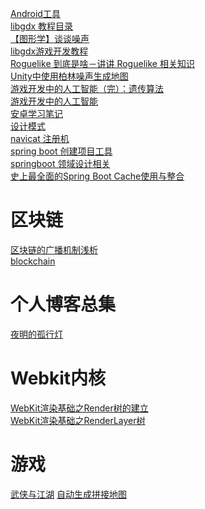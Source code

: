 <a href="http://www.androiddevtools.cn/index.html">Android工具</a>
<br/>
<a href="https://blog.csdn.net/zqiang_55/article/details/50878524">libgdx 教程目录</a>
<br />
<a href="https://blog.csdn.net/candycat1992/article/details/50346469">【图形学】谈谈噪声</a>
<br />
<a href="https://www.cnblogs.com/mignet/p/Learning_Libgdx_Game_Development_01.html">libgdx游戏开发教程</a>
<br />
<a href="https://www.indienova.com/indie-game-development/roguelike-dossier/">Roguelike 到底是啥－讲讲 Roguelike 相关知识</a>
<br />
<a href="https://blog.csdn.net/u010019717/article/details/72673225">Unity中使用柏林噪声生成地图</a>
<br />
<a href="https://blog.csdn.net/jurbo/article/details/76576070">游戏开发中的人工智能（完）：遗传算法</a>
<br />
<a href="https://blog.csdn.net/jurbo/article/details/75171947">游戏开发中的人工智能</a>
<br />
<a href="https://github.com/GcsSloop/AndroidNote">安卓学习笔记</a>
<br />
<a href="https://blog.csdn.net/LoveLion/article/category/738450/10?">设计模式</a>
<br />
<a href="https://github.com/DoubleLabyrinth/navicat-keygen">navicat 注册机</a>
<br />
<a href="https://start.spring.io/">spring boot 创建项目工具</a>
<br />
<a href="https://www.cnblogs.com/softidea/p/7257910.html">springboot 领域设计相关</a>
<br />
<a href="https://www.cnblogs.com/yueshutong/p/9381540.html">史上最全面的Spring Boot Cache使用与整合</a>
<h1>区块链</h1>
<a href="https://www.sohu.com/a/224295369_100078137">区块链的广播机制浅析</a>
<br />
<a href="https://github.com/pibigstar/blockchain">blockchain</a>
<h1>个人博客总集</h1>
<a href = "http://www.huangyunkun.com/">夜明的孤行灯</a>
<h1>Webkit内核</h1>
<a href="https://blog.csdn.net/YxiaoqiR/article/details/78334021">WebKit渲染基础之Render树的建立</a>
<br />
<a href="http://www.nowamagic.net/academy/detail/48110560">WebKit渲染基础之RenderLayer树</a>
<h1>游戏</h1>
<a href="https://github.com/ttwings/wuxiaLove2d">武侠与江湖</a>
<a href="https://github.com/gpertzov/auto-tile-gdx">自动生成拼接地图</a>
